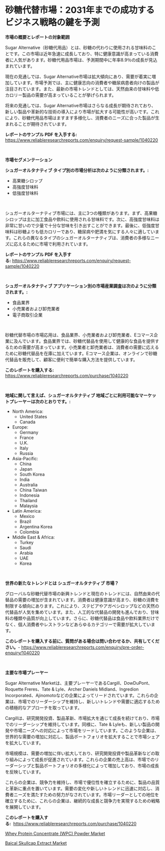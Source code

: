 <p><h1>砂糖代替市場：2031年までの成功するビジネス戦略の鍵を予測</h1></p><p><strong>市場の概要とレポートの対象範囲</strong></p>
<p><p>Sugar Alternative（砂糖代用品）とは、砂糖の代わりに使用される甘味料のことです。この市場は近年急速に成長しており、特に健康意識が高まっている消費者に人気があります。砂糖代用品市場は、予測期間中に年率8.9％の成長が見込まれています。</p><p>現在の見通しでは、Sugar Alternative市場は拡大傾向にあり、需要が着実に増加しています。市場予測では、主に健康志向の消費者や糖尿病患者向けの製品が注目されています。また、最新の市場トレンドとしては、天然由来の甘味料や低カロリー製品の需要が高まっていることが挙げられます。</p><p>将来の見通しでは、Sugar Alternative市場はさらなる成長が期待されており、新しい製品や革新的な技術の導入により市場が拡大する可能性が高いです。これにより、砂糖代用品市場はますます多様化し、消費者のニーズに合った製品が生まれることが期待されています。</p></p>
<p><strong>レポートのサンプル PDF を入手する:</strong> <a href="https://www.reliableresearchreports.com/enquiry/request-sample/1040220">https://www.reliableresearchreports.com/enquiry/request-sample/1040220</a></p>
<p>&nbsp;</p>
<p><strong>市場セグメンテーション</strong></p>
<p><strong>シュガーオルタナティブ タイプ別の市場分析は次のように分類されます。:</strong></p>
<p><ul><li>高果糖シロップ</li><li>高強度甘味料</li><li>低強度甘味料</li></ul></p>
<p>&nbsp;</p>
<p><p>シュガーオルターナティブ市場には、主に3つの種類があります。まず、高果糖シロップは主に加工食品や飲料に使用される甘味料です。次に、高強度甘味料は非常に甘いので少量で十分な甘味を引き出すことができます。最後に、低強度甘味料は砂糖よりも低カロリーであり、糖尿病や肥満を気にする人々に適しています。これらの異なるタイプのシュガーオルターナティブは、消費者の多様なニーズに応えるために市場で利用されています。</p></p>
<p><strong>レポートのサンプル PDF を入手する:</strong>&nbsp;<a href="https://www.reliableresearchreports.com/enquiry/request-sample/1040220">https://www.reliableresearchreports.com/enquiry/request-sample/1040220</a></p>
<p>&nbsp;</p>
<p><strong> シュガーオルタナティブ アプリケーション別の市場産業調査は次のように分類されます。:</strong></p>
<p><ul><li>食品業界</li><li>小売業者および卸売業者</li><li>電子商取引企業</li></ul></p>
<p>&nbsp;</p>
<p><p>砂糖代替市場の市場応用は、食品業界、小売業者および卸売業者、Eコマース企業に及んでいます。食品業界では、砂糖代替品を使用して健康的な食品を提供するための需要が高まっています。小売業者と卸売業者は、消費者の需要に応えるために砂糖代替品を在庫に加えています。Eコマース企業は、オンラインで砂糖代替品を販売して、顧客に便利で簡単な購入方法を提供しています。</p></p>
<p><strong>このレポートを購入する:</strong>&nbsp; <a href="https://www.reliableresearchreports.com/purchase/1040220">https://www.reliableresearchreports.com/purchase/1040220</a></p>
<p>&nbsp;</p>
<p><strong>地域に関して言えば、シュガーオルタナティブ 地域ごとに利用可能なマーケットプレーヤーは次のとおりです。:</strong></p>
<p><ul>
    <li>
        North America:
        <ul>
            <li>United States</li>
            <li>Canada</li>
        </ul>
    </li>
    <li>
        Europe:
        <ul>
            <li>Germany</li>
            <li>France</li>
            <li>U.K.</li>
            <li>Italy</li>
            <li>Russia</li>
        </ul>
    </li>
    <li>
        Asia-Pacific:
        <ul>
            <li>China</li>
            <li>Japan</li>
            <li>South Korea</li>
            <li>India</li>
            <li>Australia</li>
            <li>China Taiwan</li>
            <li>Indonesia</li>
            <li>Thailand</li>
            <li>Malaysia</li>
        </ul>
    </li>
    <li>
        Latin America:
        <ul>
            <li>Mexico</li>
            <li>Brazil</li>
            <li>Argentina Korea</li>
            <li>Colombia</li>
        </ul>
    </li>
    <li>
        Middle East & Africa:
        <ul>
            <li>Turkey</li>
            <li>Saudi</li>
            <li>Arabia</li>
            <li>UAE</li>
            <li>Korea</li>
        </ul>
    </li>
    </ul></p>
<p>&nbsp;</p>
<p><strong>世界の新たなトレンドとは シュガーオルタナティブ 市場？</strong></p>
<p><p>グローバルな砂糖代替市場の新興トレンドと現在のトレンドには、自然由来の代替品の需要の増加が含まれています。消費者は健康意識が高まり、砂糖の消費を制限する傾向にあります。これにより、ステビアやアガベシロップなどの天然の代替品が人気を集めています。また、人工的な代替品の開発も進んでおり、甘味料の種類や品質が向上しています。さらに、砂糖代替品は食品や飲料業界だけでなく、個人消費者やレストランなどあらゆるカテゴリーで需要が拡大しています。</p></p>
<p><strong>このレポートを購入する前に、質問がある場合は問い合わせるか、共有してください。</strong>- <a href="https://www.reliableresearchreports.com/enquiry/pre-order-enquiry/1040220">https://www.reliableresearchreports.com/enquiry/pre-order-enquiry/1040220</a></p>
<p>&nbsp;</p>
<p><strong>主要な市場プレーヤー</strong></p>
<p><p>Sugar Alternative Marketは、主要プレーヤーであるCargill、DowDuPont、Roquette Freres、Tate & Lyle、Archer Daniels Midland、Ingredion Incorporated、Ajinomotoなどの企業によってリードされています。これらの企業は、市場でのリーダーシップを維持し、新しいトレンドや需要に適応するための積極的なアプローチを取っています。</p><p>Cargillは、研究開発投資、製品革新、市場拡大を通じて成長を続けており、市場でのリーダーシップを維持しています。同様に、Tate & Lyleも、新しい製品の開発や市場ニーズへの対応によって市場をリードしています。このような企業は、世界的な需要の増加に対応し、製品ポートフォリオを拡大することで市場シェアを拡大しています。</p><p>市場規模は、需要の増加に伴い拡大しており、研究開発投資や製品革新などの取り組みによって成長が促進されています。これらの企業の売上高は、市場でのリーダーシップと製品ポートフォリオの多様化によって増加しており、市場の成長を反映しています。</p><p>これらの企業は、競争力を維持し、市場で優位性を確立するために、製品の品質と革新に重点を置いています。需要の変化や新しいトレンドに迅速に対応し、消費者ニーズを満たすための努力がなされています。市場リーダーとしての地位を確立するために、これらの企業は、継続的な成長と競争力を実現するための戦略を展開しています。</p></p>
<p><strong>このレポートを購入する:</strong>&nbsp;&nbsp;<a href="https://www.reliableresearchreports.com/purchase/1040220">https://www.reliableresearchreports.com/purchase/1040220</a></p>
<p><p><a href="https://summer-dogwood-3e9.notion.site/Global-Whey-Protein-Concentrate-WPC-Powder-Market-by-Types-Applications-and-Major-Players-with--e4e98a96e5e3443b85824e016d96a525">Whey Protein Concentrate (WPC) Powder Market</a></p><p><a href="https://github.com/Sherrillcrooksxa8i18ucf2m/Market-Research-Report-List-1/blob/main/baical-skullcap-extract-market.md">Baical Skullcap Extract Market</a></p></p>